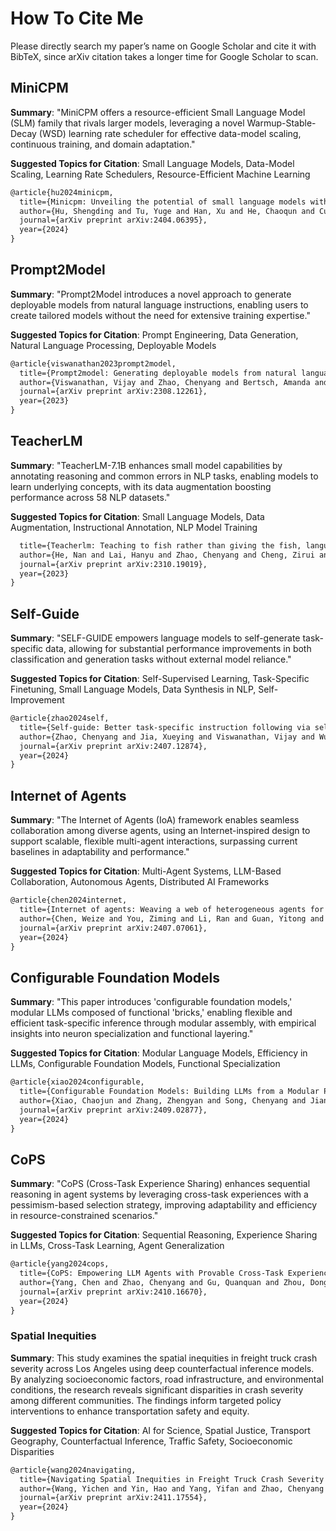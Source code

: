 # How To Cite Me

Please directly search my paper’s name on Google Scholar and cite it with BibTeX, since arXiv citation takes a longer time for Google Scholar to scan.

## MiniCPM

**Summary**: "MiniCPM offers a resource-efficient Small Language Model (SLM) family that rivals larger models, leveraging a novel Warmup-Stable-Decay (WSD) learning rate scheduler for effective data-model scaling, continuous training, and domain adaptation."

**Suggested Topics for Citation**: Small Language Models, Data-Model Scaling, Learning Rate Schedulers, Resource-Efficient Machine Learning

```tex
@article{hu2024minicpm,
  title={Minicpm: Unveiling the potential of small language models with scalable training strategies},
  author={Hu, Shengding and Tu, Yuge and Han, Xu and He, Chaoqun and Cui, Ganqu and Long, Xiang and Zheng, Zhi and Fang, Yewei and Huang, Yuxiang and Zhao, Weilin and others},
  journal={arXiv preprint arXiv:2404.06395},
  year={2024}
}
```

## Prompt2Model

**Summary**: "Prompt2Model introduces a novel approach to generate deployable models from natural language instructions, enabling users to create tailored models without the need for extensive training expertise."

**Suggested Topics for Citation**: Prompt Engineering, Data Generation, Natural Language Processing, Deployable Models

```tex
@article{viswanathan2023prompt2model,
  title={Prompt2model: Generating deployable models from natural language instructions},
  author={Viswanathan, Vijay and Zhao, Chenyang and Bertsch, Amanda and Wu, Tongshuang and Neubig, Graham},
  journal={arXiv preprint arXiv:2308.12261},
  year={2023}
}
```

## TeacherLM

**Summary**: "TeacherLM-7.1B enhances small model capabilities by annotating reasoning and common errors in NLP tasks, enabling models to learn underlying concepts, with its data augmentation boosting performance across 58 NLP datasets."

**Suggested Topics for Citation**: Small Language Models, Data Augmentation, Instructional Annotation, NLP Model Training

```tex
  title={Teacherlm: Teaching to fish rather than giving the fish, language modeling likewise},
  author={He, Nan and Lai, Hanyu and Zhao, Chenyang and Cheng, Zirui and Pan, Junting and Qin, Ruoyu and Lu, Ruofan and Lu, Rui and Zhang, Yunchen and Zhao, Gangming and others},
  journal={arXiv preprint arXiv:2310.19019},
  year={2023}
}
```

## Self-Guide

**Summary**: "SELF-GUIDE empowers language models to self-generate task-specific data, allowing for substantial performance improvements in both classification and generation tasks without external model reliance."

**Suggested Topics for Citation**: Self-Supervised Learning, Task-Specific Finetuning, Small Language Models, Data Synthesis in NLP, Self-Improvement

```tex
@article{zhao2024self,
  title={Self-guide: Better task-specific instruction following via self-synthetic finetuning},
  author={Zhao, Chenyang and Jia, Xueying and Viswanathan, Vijay and Wu, Tongshuang and Neubig, Graham},
  journal={arXiv preprint arXiv:2407.12874},
  year={2024}
}
```

## Internet of Agents

**Summary**: "The Internet of Agents (IoA) framework enables seamless collaboration among diverse agents, using an Internet-inspired design to support scalable, flexible multi-agent interactions, surpassing current baselines in adaptability and performance."

**Suggested Topics for Citation**: Multi-Agent Systems, LLM-Based Collaboration, Autonomous Agents, Distributed AI Frameworks

```tex
@article{chen2024internet,
  title={Internet of agents: Weaving a web of heterogeneous agents for collaborative intelligence},
  author={Chen, Weize and You, Ziming and Li, Ran and Guan, Yitong and Qian, Chen and Zhao, Chenyang and Yang, Cheng and Xie, Ruobing and Liu, Zhiyuan and Sun, Maosong},
  journal={arXiv preprint arXiv:2407.07061},
  year={2024}
}
```

## Configurable Foundation Models

**Summary**: "This paper introduces 'configurable foundation models,' modular LLMs composed of functional 'bricks,' enabling flexible and efficient task-specific inference through modular assembly, with empirical insights into neuron specialization and functional layering."

**Suggested Topics for Citation**: Modular Language Models, Efficiency in LLMs, Configurable Foundation Models, Functional Specialization

```tex
@article{xiao2024configurable,
  title={Configurable Foundation Models: Building LLMs from a Modular Perspective},
  author={Xiao, Chaojun and Zhang, Zhengyan and Song, Chenyang and Jiang, Dazhi and Yao, Feng and Han, Xu and Wang, Xiaozhi and Wang, Shuo and Huang, Yufei and Lin, Guanyu and others},
  journal={arXiv preprint arXiv:2409.02877},
  year={2024}
}
```

## CoPS

**Summary**: "CoPS (Cross-Task Experience Sharing) enhances sequential reasoning in agent systems by leveraging cross-task experiences with a pessimism-based selection strategy, improving adaptability and efficiency in resource-constrained scenarios."

**Suggested Topics for Citation**: Sequential Reasoning, Experience Sharing in LLMs, Cross-Task Learning, Agent Generalization

```tex
@article{yang2024cops,
  title={CoPS: Empowering LLM Agents with Provable Cross-Task Experience Sharing},
  author={Yang, Chen and Zhao, Chenyang and Gu, Quanquan and Zhou, Dongruo},
  journal={arXiv preprint arXiv:2410.16670},
  year={2024}
}
```

### Spatial Inequities

**Summary**: This study examines the spatial inequities in freight truck crash severity across Los Angeles using deep counterfactual inference models. By analyzing socioeconomic factors, road infrastructure, and environmental conditions, the research reveals significant disparities in crash severity among different communities. The findings inform targeted policy interventions to enhance transportation safety and equity.

**Suggested Topics for Citation**: AI for Science,  Spatial Justice, Transport Geography, Counterfactual Inference, Traffic Safety, Socioeconomic Disparities

```tex
@article{wang2024navigating,
  title={Navigating Spatial Inequities in Freight Truck Crash Severity via Counterfactual Inference in Los Angeles},
  author={Wang, Yichen and Yin, Hao and Yang, Yifan and Zhao, Chenyang and Wang, Siqin},
  journal={arXiv preprint arXiv:2411.17554},
  year={2024}
}
```
